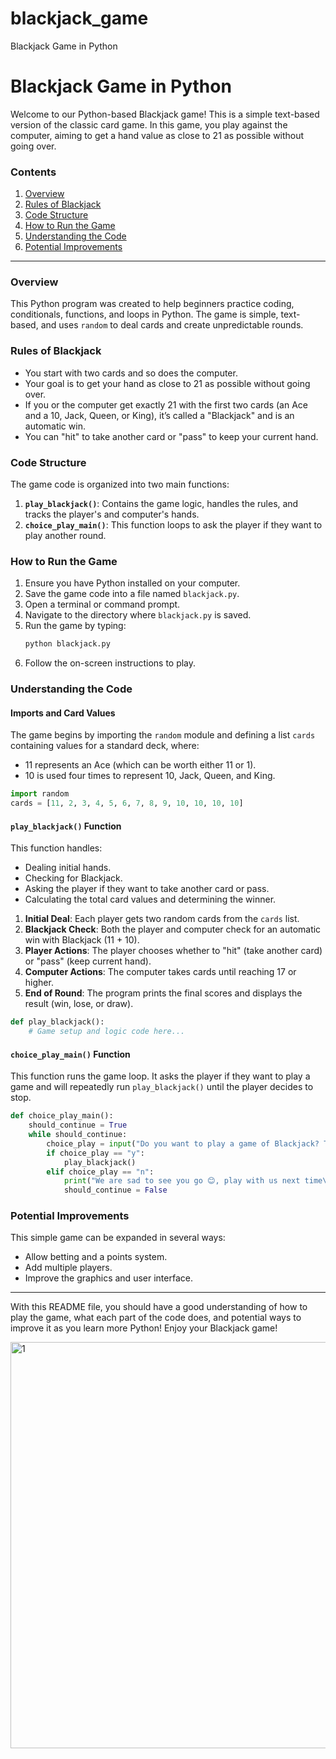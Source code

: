 # blackjack_game
Blackjack Game in Python


# Blackjack Game in Python

Welcome to our Python-based Blackjack game! This is a simple text-based version of the classic card game. In this game, you play against the computer, aiming to get a hand value as close to 21 as possible without going over.

### Contents
1. [Overview](#overview)
2. [Rules of Blackjack](#rules-of-blackjack)
3. [Code Structure](#code-structure)
4. [How to Run the Game](#how-to-run-the-game)
5. [Understanding the Code](#understanding-the-code)
6. [Potential Improvements](#potential-improvements)

---

### Overview
This Python program was created to help beginners practice coding, conditionals, functions, and loops in Python. The game is simple, text-based, and uses `random` to deal cards and create unpredictable rounds.

### Rules of Blackjack
- You start with two cards and so does the computer.
- Your goal is to get your hand as close to 21 as possible without going over.
- If you or the computer get exactly 21 with the first two cards (an Ace and a 10, Jack, Queen, or King), it’s called a "Blackjack" and is an automatic win.
- You can "hit" to take another card or "pass" to keep your current hand.

### Code Structure
The game code is organized into two main functions:

1. **`play_blackjack()`**: Contains the game logic, handles the rules, and tracks the player's and computer's hands.
2. **`choice_play_main()`**: This function loops to ask the player if they want to play another round.

### How to Run the Game
1. Ensure you have Python installed on your computer.
2. Save the game code into a file named `blackjack.py`.
3. Open a terminal or command prompt.
4. Navigate to the directory where `blackjack.py` is saved.
5. Run the game by typing:
    ```bash
    python blackjack.py
    ```
6. Follow the on-screen instructions to play.

### Understanding the Code

#### Imports and Card Values
The game begins by importing the `random` module and defining a list `cards` containing values for a standard deck, where:
- 11 represents an Ace (which can be worth either 11 or 1).
- 10 is used four times to represent 10, Jack, Queen, and King.

```python
import random
cards = [11, 2, 3, 4, 5, 6, 7, 8, 9, 10, 10, 10, 10]
```

#### `play_blackjack()` Function
This function handles:
- Dealing initial hands.
- Checking for Blackjack.
- Asking the player if they want to take another card or pass.
- Calculating the total card values and determining the winner.

1. **Initial Deal**: Each player gets two random cards from the `cards` list.
2. **Blackjack Check**: Both the player and computer check for an automatic win with Blackjack (11 + 10).
3. **Player Actions**: The player chooses whether to "hit" (take another card) or "pass" (keep current hand).
4. **Computer Actions**: The computer takes cards until reaching 17 or higher.
5. **End of Round**: The program prints the final scores and displays the result (win, lose, or draw).

```python
def play_blackjack():
    # Game setup and logic code here...
```

#### `choice_play_main()` Function
This function runs the game loop. It asks the player if they want to play a game and will repeatedly run `play_blackjack()` until the player decides to stop.

```python
def choice_play_main():
    should_continue = True
    while should_continue:
        choice_play = input("Do you want to play a game of Blackjack? Type 'y' or 'n': ").lower()
        if choice_play == "y":
            play_blackjack()
        elif choice_play == "n":
            print("We are sad to see you go 😊, play with us next time\nBye!! 👋")
            should_continue = False
```

### Potential Improvements
This simple game can be expanded in several ways:
- Allow betting and a points system.
- Add multiple players.
- Improve the graphics and user interface.

---

With this README file, you should have a good understanding of how to play the game, what each part of the code does, and potential ways to improve it as you learn more Python! Enjoy your Blackjack game!


<img width="650" alt="1" src="https://github.com/user-attachments/assets/51b1fc97-3dd5-44ad-a330-4c36761ee85e">

